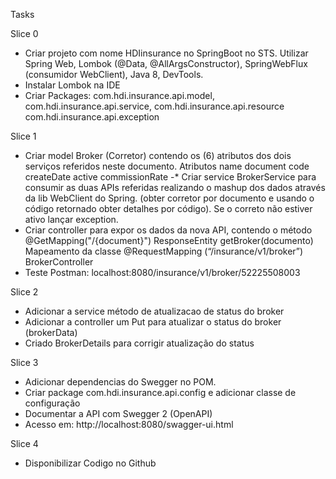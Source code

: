 
Tasks

Slice 0
- Criar projeto com nome HDIinsurance no SpringBoot no STS. Utilizar Spring Web, Lombok (@Data, @AllArgsConstructor), SpringWebFlux (consumidor WebClient), Java 8, DevTools.
- Instalar Lombok na IDE
- Criar Packages: com.hdi.insurance.api.model, com.hdi.insurance.api.service, com.hdi.insurance.api.resource  com.hdi.insurance.api.exception

Slice 1
- Criar model Broker (Corretor) contendo os (6) atributos dos dois serviços referidos neste documento.  Atributos name  document  code  createDate  active  commissionRate
-* Criar service BrokerService para consumir as duas APIs referidas realizando o mashup dos dados através da lib WebClient do Spring. (obter corretor por documento e usando o código retornado obter detalhes por código). Se o correto não estiver ativo lançar exception.
- Criar controller para expor os dados da nova API, contendo o método @GetMapping("/{document}") ResponseEntity<Broker> getBroker(documento)
Mapeamento da classe @RequestMapping (“/insurance/v1/broker”) BrokerController
- Teste Postman: localhost:8080/insurance/v1/broker/52225508003 

Slice 2
- Adicionar a service método de atualizacao de status do broker
- Adicionar a controller um Put para atualizar o status do broker (brokerData)
- Criado BrokerDetails para corrigir atualização do status

Slice 3
- Adicionar dependencias do Swegger no POM.
- Criar package com.hdi.insurance.api.config e adicionar classe de configuração
- Documentar a API com Swegger 2 (OpenAPI)
- Acesso em: http://localhost:8080/swagger-ui.html

Slice 4
- Disponibilizar Codigo no Github
